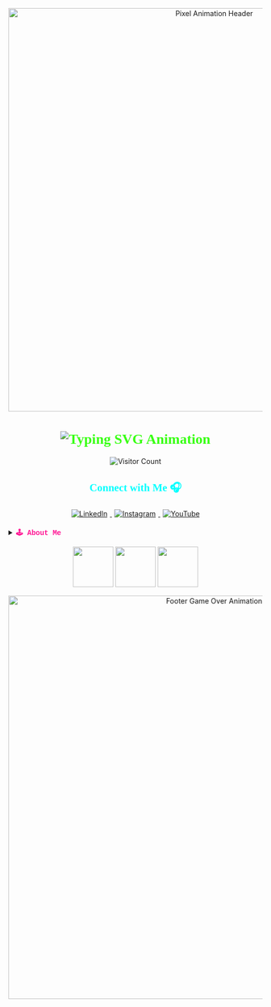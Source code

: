 <!-- Header Animation (Pixel-style Banner GIF) -->
<p align="center">
  <img src="https://media.giphy.com/media/l0HlQGK9IhI7sFOxi/giphy.gif" alt="Pixel Animation Header" width="800">
</p>

<!-- Animated Introduction Text -->
<h1 align="center" style="font-family: 'Press Start 2P', cursive; color: #39FF14;">
  <img src="https://readme-typing-svg.demolab.com?font=Press+Start+2P&size=24&pause=1000&color=39FF14&center=true&vCenter=true&width=600&lines=Hey+there!+I'm+Angga+Saputra!;A+Creative+Engineer+%26+Art+Lover+🎨;Building+Cool+Stuff+With+Code+💻" alt="Typing SVG Animation">
</h1>

<!-- Visitor Counter with Glitch Effect -->
<p align="center">
  <img src="https://komarev.com/ghpvc/?username=ArtEnginer&color=brightgreen&style=flat-square" alt="Visitor Count">
</p>

<!-- Connect with Me Section (with Hover Animations) -->
<h2 align="center" style="color: cyan; font-family: 'Press Start 2P', cursive;">Connect with Me 🎧</h2>
<p align="center">
  <a href="https://www.linkedin.com/in/anggaegae" target="_blank">
    <img src="https://img.shields.io/badge/LinkedIn-0A66C2?style=for-the-badge&logo=linkedin&logoColor=white" alt="LinkedIn" style="margin: 5px;">
  </a>
  <a href="https://instagram.com/anggaegae" target="_blank">
    <img src="https://img.shields.io/badge/Instagram-E4405F?style=for-the-badge&logo=instagram&logoColor=white" alt="Instagram" style="margin: 5px;">
  </a>
  <a href="https://youtube.com/@biarngerti" target="_blank">
    <img src="https://img.shields.io/badge/YouTube-FF0000?style=for-the-badge&logo=youtube&logoColor=white" alt="YouTube" style="margin: 5px;">
  </a>
</p>

<!-- Console-style About Section -->
<details>
  <summary><b style="font-family: 'Courier New'; color: #FF1493;">🕹️ About Me</b></summary>
  <p style="font-family: 'Courier New'; color: #ADFF2F;">
    I'm a developer who blends technology and art to build unique projects. 
    <br>When I'm not coding, you can find me gaming 🎮 or exploring digital art 🎨.
  </p>
</details>

<!-- Animation: Random Icon Showcase -->
<p align="center">
  <img src="https://media.giphy.com/media/d31vTpVi1LAcDvdm/giphy.gif" width="80">
  <img src="https://media.giphy.com/media/Y4ak9Ki2GZCbJxAnJD/giphy.gif" width="80">
  <img src="https://media.giphy.com/media/9J7tdYltWyXIY/giphy.gif" width="80">
</p>

<!-- Footer Animation (Game Over Themed) -->
<p align="center">
  <img src="https://media.giphy.com/media/jpbnoe3UIa8TU8LM13/giphy.gif" alt="Footer Game Over Animation" width="800">
</p>

<!-- Fonts & Styling Links -->
<link href="https://fonts.googleapis.com/css2?family=Press+Start+2P&display=swap" rel="stylesheet">
